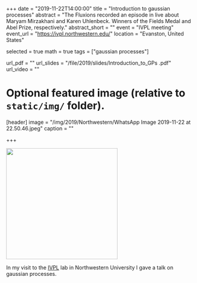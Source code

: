 +++
date = "2019-11-22T14:00:00"
title = "Introduction to gaussian processes"
abstract = "The Fluxions recorded an episode in live about Maryam Mirzakhani and Karen Uhlenbeck. Winners of the Fields Medal and Abel Prize, respectively."
abstract_short = ""
event = "IVPL meeting"
event_url = "https://ivpl.northwestern.edu/"
location = "Evanston, United States"

selected = true
math = true
tags = ["gaussian processes"]

url_pdf = ""
url_slides = "/file/2019/slides/Introduction_to_GPs .pdf"
url_video = ""

# Optional featured image (relative to `static/img/` folder).
[header]
image = "/img/2019/Northwestern/WhatsApp Image 2019-11-22 at 22.50.46.jpeg"
caption = ""

+++


<img src="/img/2019/Northwestern/WhatsApp Image 2019-11-22 at 22.50.45.jpeg" alt="" width="300"/>

In my visit to the [IVPL](https://ivpl.northwestern.edu/) lab in Northwestern University I gave a talk on gaussian processes.
